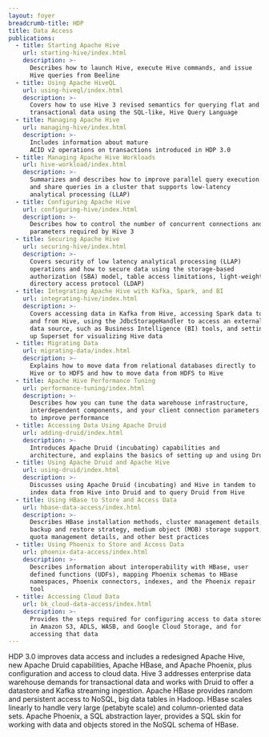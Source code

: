 ```yaml
---
layout: foyer
breadcrumb-title: HDP
title: Data Access
publications:
  - title: Starting Apache Hive
    url: starting-hive/index.html
    description: >-
      Describes how to launch Hive, execute Hive commands, and issue
      Hive queries from Beeline
  - title: Using Apache HiveQL
    url: using-hiveql/index.html
    description: >-
      Covers how to use Hive 3 revised semantics for querying flat and
      transactional data using the SQL-like, Hive Query Language
  - title: Managing Apache Hive
    url: managing-hive/index.html
    description: >-
      Includes information about mature
      ACID v2 operations on transactions introduced in HDP 3.0
  - title: Managing Apache Hive Workloads
    url: hive-workload/index.html
    description: >-
      Summarizes and describes how to improve parallel query execution
      and share queries in a cluster that supports low-latency
      analytical processing (LLAP)
  - title: Configuring Apache Hive
    url: configuring-hive/index.html
    description: >-
      Describes how to control the number of concurrent connections and
      parameters required by Hive 3
  - title: Securing Apache Hive
    url: securing-hive/index.html
    description: >-
      Covers security of low latency analytical processing (LLAP)
      operations and how to secure data using the storage-based
      authorization (SBA) model, table access limitations, light-weight
      directory access protocol (LDAP)
  - title: Integrating Apache Hive with Kafka, Spark, and BI
    url: integrating-hive/index.html
    description: >-
      Covers accessing data in Kafka from Hive, accessing Spark data to
      and from Hive, using the JdbcStorageHandler to access an external
      data source, such as Business Intelligence (BI) tools, and setting
      up Superset for visualizing Hive data
  - title: Migrating Data
    url: migrating-data/index.html
    description: >-
      Explains how to move data from relational databases directly to
      Hive or to HDFS and how to move data from HDFS to Hive
  - title: Apache Hive Performance Tuning
    url: performance-tuning/index.html
    description: >-
      Describes how you can tune the data warehouse infrastructure,
      interdependent components, and your client connection parameters
      to improve performance
  - title: Accessing Data Using Apache Druid
    url: adding-druid/index.html
    description: >-
      Introduces Apache Druid (incubating) capabilities and
      architecture, and explains the basics of setting up and using Druid
  - title: Using Apache Druid and Apache Hive
    url: using-druid/index.html
    description: >-
      Discusses using Apache Druid (incubating) and Hive in tandem to
      index data from Hive into Druid and to query Druid from Hive
  - title: Using HBase to Store and Access Data
    url: hbase-data-access/index.html
    description: >-
      Describes HBase installation methods, cluster management details,
      backup and restore strategy, medium object (MOB) storage support,
      quota management details, and other best practices
  - title: Using Phoenix to Store and Access Data
    url: phoenix-data-access/index.html
    description: >-
      Describes information about interoperability with HBase, user
      defined functions (UDFs), mapping Phoenix schemas to HBase
      namespaces, Phoenix connectors, indexes, and the Phoenix repair
      tool
  - title: Accessing Cloud Data
    url: bk_cloud-data-access/index.html
    description: >-
      Provides the steps required for configuring access to data stored
      in Amazon S3, ADLS, WASB, and Google Cloud Storage, and for
      accessing that data
---
```


HDP 3.0 improves data access and includes a redesigned Apache Hive, new
Apache Druid capabilities, Apache HBase, and Apache Phoenix, plus
configuration and access to cloud data. Hive 3 addresses enterprise data
warehouse demands for transactional data and works with Druid to offer a
datastore and Kafka streaming ingestion. Apache HBase provides random
and persistent access to NoSQL, big data tables in Hadoop. HBase scales
linearly to handle very large (petabyte scale) and column-oriented data
sets. Apache Phoenix, a SQL abstraction layer, provides a SQL skin for
working with data and objects stored in the NoSQL schema of HBase.
